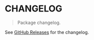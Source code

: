 # CHANGELOG

> Package changelog.

See [GitHub Releases](https://github.com/stdlib-js/math-iter-special-dirichlet-eta/releases) for the changelog.